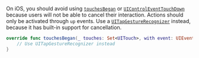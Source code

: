On iOS, you should avoid using [`touchesBegan`](https://developer.apple.com/documentation/uikit/uiresponder/1621142-touchesbegan) or [`UIControlEventTouchDown`](https://developer.apple.com/documentation/uikit/uicontrolevents/uicontroleventtouchdown) because users will not be able to cancel their interaction. Actions should only be activated through `up` events. Use a [`UITapGestureRecognizer`](https://developer.apple.com/documentation/uikit/uitapgesturerecognizer) instead, because it has built-in support for cancellation.

```swift
override func touchesBegan(_ touches: Set<UITouch>, with event: UIEvent?) {
    // Use UITapGestureRecognizer instead
}
```

